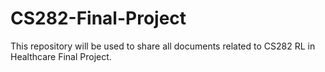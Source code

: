 # CS282-Final-Project
This repository will be used to share all documents related to CS282 RL in Healthcare Final Project.
